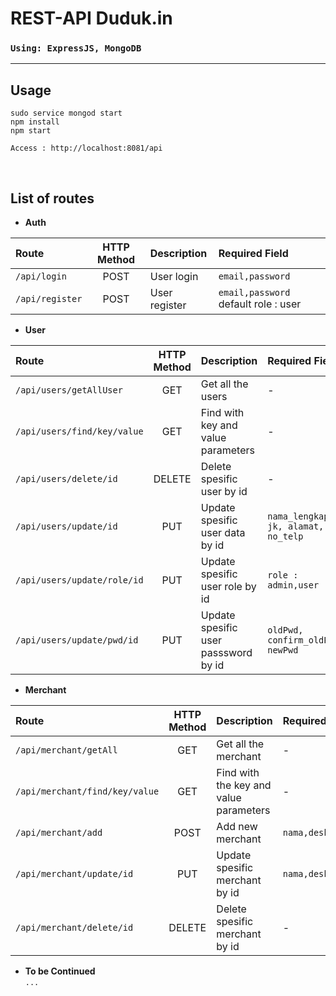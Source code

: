 # REST-API Duduk.in

### `Using: ExpressJS, MongoDB`
<hr>

## Usage
```
sudo service mongod start
npm install
npm start

Access : http://localhost:8081/api
```
<br>

## List of routes

- **Auth**

| Route | HTTP Method | Description | Required Field |
| :---- | :---------: | :---------- | :------------- |
| `/api/login` | POST | User login | `email,password` |
| `/api/register` | POST | User register | `email,password` default role : user |

- **User**

| Route | HTTP Method | Description | Required Field |
| :---- | :---------: | :---------- | :------------- |
| `/api/users/getAllUser` | GET | Get all the users | - |
| `/api/users/find/key/value` | GET | Find with key and value parameters | - |
| `/api/users/delete/id` | DELETE | Delete spesific user by id | - |
| `/api/users/update/id` | PUT | Update spesific user data by id | `nama_lengkap, jk, alamat, no_telp` |
| `/api/users/update/role/id` | PUT | Update spesific user role by id | `role : admin,user` |
| `/api/users/update/pwd/id` | PUT | Update spesific user passsword by id | `oldPwd, confirm_oldPwd, newPwd` |

- **Merchant**

| Route | HTTP Method | Description | Required Field |
| :---- | :---------: | :---------- | :------------ |
| `/api/merchant/getAll` | GET | Get all the merchant | - |
| `/api/merchant/find/key/value` | GET | Find with the key and value parameters | - |
| `/api/merchant/add` | POST | Add new merchant | `nama,deskripsi,alamat,waktu_buka,waktu_tutup` |
| `/api/merchant/update/id` | PUT | Update spesific merchant by id | `nama,deskripsi,alamat,waktu_buka,waktu_tutup` |
| `/api/merchant/delete/id` | DELETE | Delete spesific merchant by id | - |

- **To be Continued** <br>
`...`
